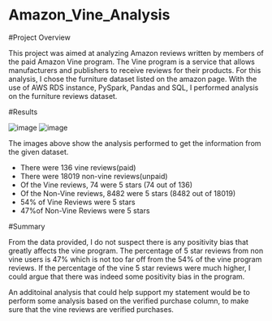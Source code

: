 # Amazon_Vine_Analysis

#Project Overview 

This project was aimed at analyzing Amazon reviews written by members of the paid Amazon Vine program. The Vine program is a service that allows manufacturers and publishers to receive reviews for their products. For this analysis, I chose the furniture dataset listed on the amazon page. With the use of AWS RDS instance, PySpark, Pandas and SQL, I performed analysis on the furniture reviews dataset. 


#Results 

![image](https://user-images.githubusercontent.com/85662949/136726261-81ddb0fc-7b2a-4fd0-b338-006150a32361.png)
![image](https://user-images.githubusercontent.com/85662949/136726283-bfeb0b10-250c-42a2-a4bb-93034af1095d.png)

The images above show the analysis performed to get the information from the given dataset. 

- There were 136 vine reviews(paid)
- There were  18019 non-vine reviews(unpaid)
- Of the Vine reviews, 74 were 5 stars (74 out of 136)
- Of the Non-Vine reviews, 8482 were 5 stars (8482 out of 18019) 
- 54% of Vine Reviews were 5 stars 
- 47%of Non-Vine Reviews were 5 stars 


#Summary

From the data provided, I do not suspect there is any positivity bias that greatly affects the vine program. The percentage of 5 star reviews from non vine users is 47% which is not too far off from the 54% of the vine program reviews. If the percentage of the vine 5 star reviews were much higher, I could argue that there was indeed some positivity bias in the program. 

An additoinal analysis that could help support my statement would be to perform some analysis based on the verified purchase column, to make sure that the vine reviews are verified purchases. 
